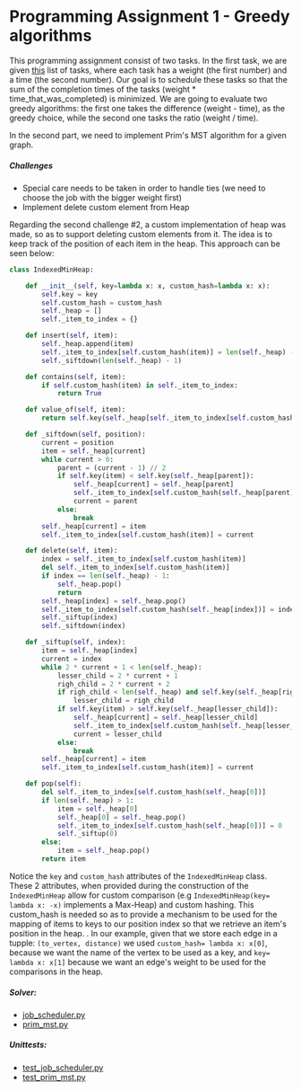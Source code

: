 # Programming Assignment 1 - Greedy algorithms
                             

This programming assignment consist of two tasks. In the first task, we are given [this](app/assignment_1.1.txt) 
list of tasks, where each task has a weight (the first number) and a time (the second number). Our goal is to
schedule these tasks so that the sum of the completion times of the tasks (weight * time_that_was_completed) is 
minimized. We are going to evaluate two greedy algorithms: the first one takes the difference (weight - time),
as the greedy choice, while the second one tasks the ratio (weight / time).

In the second part, we need to implement Prim's MST algorithm for a given graph.


##### Challenges
* Special care needs to be taken in order to handle ties (we need to choose the job with the bigger weight first)
* Implement delete custom element from Heap

Regarding the second challenge #2, a custom implementation of heap was made, so as to support deleting
custom elements from it. The idea is to keep track of the position of each item in the heap. This approach
can be seen below:

```python
class IndexedMinHeap:

    def __init__(self, key=lambda x: x, custom_hash=lambda x: x):
        self.key = key
        self.custom_hash = custom_hash
        self._heap = []
        self._item_to_index = {}

    def insert(self, item):
        self._heap.append(item)
        self._item_to_index[self.custom_hash(item)] = len(self._heap) - 1
        self._siftdown(len(self._heap) - 1)

    def contains(self, item):
        if self.custom_hash(item) in self._item_to_index:
            return True

    def value_of(self, item):
        return self.key(self._heap[self._item_to_index[self.custom_hash(item)]])

    def _siftdown(self, position):
        current = position
        item = self._heap[current]
        while current > 0:
            parent = (current - 1) // 2
            if self.key(item) < self.key(self._heap[parent]):
                self._heap[current] = self._heap[parent]
                self._item_to_index[self.custom_hash(self._heap[parent])] = current
                current = parent
            else:
                break
        self._heap[current] = item
        self._item_to_index[self.custom_hash(item)] = current

    def delete(self, item):
        index = self._item_to_index[self.custom_hash(item)]
        del self._item_to_index[self.custom_hash(item)]
        if index == len(self._heap) - 1:
            self._heap.pop()
            return
        self._heap[index] = self._heap.pop()
        self._item_to_index[self.custom_hash(self._heap[index])] = index
        self._siftup(index)
        self._siftdown(index)

    def _siftup(self, index):
        item = self._heap[index]
        current = index
        while 2 * current + 1 < len(self._heap):
            lesser_child = 2 * current + 1
            righ_child = 2 * current + 2
            if righ_child < len(self._heap) and self.key(self._heap[righ_child]) < self.key(self._heap[lesser_child]):
                lesser_child = righ_child
            if self.key(item) > self.key(self._heap[lesser_child]):
                self._heap[current] = self._heap[lesser_child]
                self._item_to_index[self.custom_hash(self._heap[lesser_child])] = current
                current = lesser_child
            else:
                break
        self._heap[current] = item
        self._item_to_index[self.custom_hash(item)] = current

    def pop(self):
        del self._item_to_index[self.custom_hash(self._heap[0])]
        if len(self._heap) > 1:
            item = self._heap[0]
            self._heap[0] = self._heap.pop()
            self._item_to_index[self.custom_hash(self._heap[0])] = 0
            self._siftup(0)
        else:
            item = self._heap.pop()
        return item
```

Notice the `key` and `custom_hash` attributes of the `IndexedMinHeap` class. These 2 attributes, when provided
during the construction of the `IndexedMinHeap` allow for custom comparison (e.g `IndexedMinHeap(key= lambda x: -x)` 
implements a Max-Heap) and custom hashing. This custom_hash is needed so as to provide a mechanism to be used
for the mapping of items to keys to our position index so that we retrieve an item's position in the heap.
. In our example, given that we store each edge in a tupple: `(to_vertex, distance)` we used `custom_hash= lambda x: x[0]`,
because we want the name of the vertex to be used as a key, and `key= lambda x: x[1]` because we want an
edge's weight to be used for the comparisons in the heap.

##### Solver:

* [job_scheduler.py](app/job_scheduler.py)
* [prim_mst.py](app/prim_mst.py)

##### Unittests:

* [test_job_scheduler.py](test/test_job_scheduler.py)
* [test_prim_mst.py](test/test_prim_mst.py)